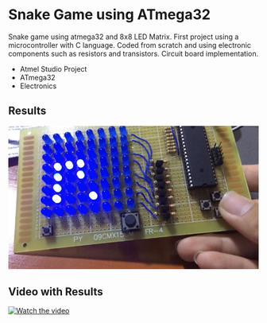 # Snake Game using ATmega32 
Snake game using atmega32 and 8x8 LED Matrix. First project using a microcontroller with C language. Coded from scratch and using electronic components such as resistors and transistors.
Circuit board implementation.

* Atmel Studio Project
* ATmega32 
* Electronics


## Results
<img src="/snake.jpg" >

## Video with Results
[![Watch the video](https://9to5mac.com/wp-content/uploads/sites/6/2017/08/youtube_logo_dark.jpg)](https://youtu.be/k5iCEOoawbE)
